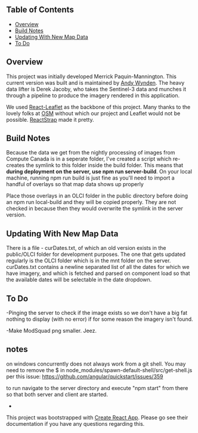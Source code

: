 ## Table of Contents

- [Overview](#overview)
- [Build Notes](#build-notes)
- [Updating With New Map Data](#updating-with-new-map-data)
- [To Do](#to-do)

## Overview

This project was initially developed Merrick Paquin-Mannington. This current version was built and is maintained by [Andy Wynden](https://www.andywynden.com). The heavy data lifter is Derek Jacoby, who takes the Sentinel-3 data and munches it through a pipeline to produce the imagery rendered in this application.

We used [React-Leaflet](https://react-leaflet.js.org/) as the backbone of this project. Many thanks to the lovely folks at [OSM](https://www.openstreetmap.org) without which our project and Leaflet would not be possible. [ReactStrap](https://reactstrap.github.io/) made it pretty.

## Build Notes

Because the data we get from the nightly processing of images from Compute Canada is in a seperate folder, I've created a script which re-creates the symlink to this folder inside the build folder. This means that **during deployment on the server, use npm run server-build**. On your local machine, running npm run build is just fine as you'll need to import a handful of overlays so that map data shows up properly

Place those overlays in an OLCI folder in the public directory before doing an npm run local-build and they will be copied properly. They are not checked in because then they would overwrite the symlink in the server version.

## Updating With New Map Data

There is a file - curDates.txt, of which an old version exists in the public/OLCI folder for development purposes. The one that gets updated regularly is the OLCI folder which is in the mnt folder on the server. curDates.txt contains a newline separated list of all the dates for which we have imagery, and which is fetched and parsed on component load so that the available dates will be selectable in the date dropdown.

## To Do

-Pinging the server to check if the image exists so we don't have a big fat nothing to display (with no error) if for some reason the imagery isn't found.

-Make ModSquad png smaller. Jeez.

## notes

on windows concurrently does not always work from a git shell. You may need to remove the $ in node_modules/spawn-default-shell/src/get-shell.js per this issue: https://github.com/angular/quickstart/issues/359

to run navigate to the server directory and execute "npm start" from there so that both server and client are started.

-

This project was bootstrapped with [Create React App](https://github.com/facebookincubator/create-react-app). Please go see their documentation if you have any questions regarding this.
